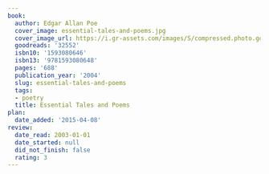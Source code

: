 ```yaml
---
book:
  author: Edgar Allan Poe
  cover_image: essential-tales-and-poems.jpg
  cover_image_url: https://i.gr-assets.com/images/S/compressed.photo.goodreads.com/books/1328753072l/32552._SX98_.jpg
  goodreads: '32552'
  isbn10: '1593080646'
  isbn13: '9781593080648'
  pages: '688'
  publication_year: '2004'
  slug: essential-tales-and-poems
  tags:
  - poetry
  title: Essential Tales and Poems
plan:
  date_added: '2015-04-08'
review:
  date_read: 2003-01-01
  date_started: null
  did_not_finish: false
  rating: 3
---
```

